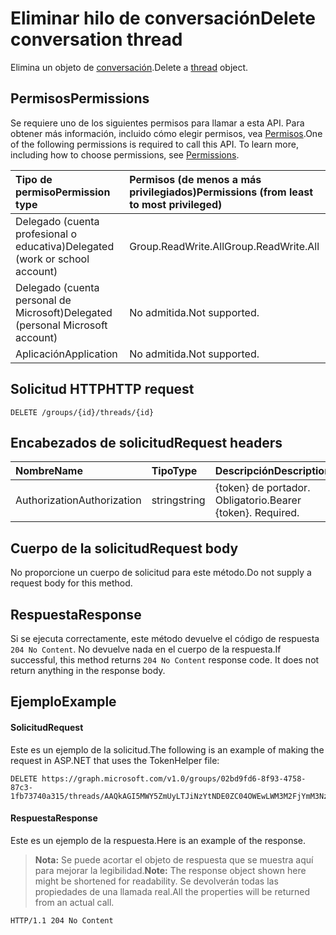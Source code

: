# <a name="delete-conversation-thread"></a><span data-ttu-id="79ee4-101">Eliminar hilo de conversación</span><span class="sxs-lookup"><span data-stu-id="79ee4-101">Delete conversation thread</span></span>
<span data-ttu-id="79ee4-102">Elimina un objeto de [conversación](../resources/conversationthread.md).</span><span class="sxs-lookup"><span data-stu-id="79ee4-102">Delete a [thread](../resources/conversationthread.md) object.</span></span>

## <a name="permissions"></a><span data-ttu-id="79ee4-103">Permisos</span><span class="sxs-lookup"><span data-stu-id="79ee4-103">Permissions</span></span>
<span data-ttu-id="79ee4-p101">Se requiere uno de los siguientes permisos para llamar a esta API. Para obtener más información, incluido cómo elegir permisos, vea [Permisos](../../../concepts/permissions_reference.md).</span><span class="sxs-lookup"><span data-stu-id="79ee4-p101">One of the following permissions is required to call this API. To learn more, including how to choose permissions, see [Permissions](../../../concepts/permissions_reference.md).</span></span>

|<span data-ttu-id="79ee4-106">Tipo de permiso</span><span class="sxs-lookup"><span data-stu-id="79ee4-106">Permission type</span></span>      | <span data-ttu-id="79ee4-107">Permisos (de menos a más privilegiados)</span><span class="sxs-lookup"><span data-stu-id="79ee4-107">Permissions (from least to most privileged)</span></span>              |
|:--------------------|:---------------------------------------------------------|
|<span data-ttu-id="79ee4-108">Delegado (cuenta profesional o educativa)</span><span class="sxs-lookup"><span data-stu-id="79ee4-108">Delegated (work or school account)</span></span> | <span data-ttu-id="79ee4-109">Group.ReadWrite.All</span><span class="sxs-lookup"><span data-stu-id="79ee4-109">Group.ReadWrite.All</span></span>    |
|<span data-ttu-id="79ee4-110">Delegado (cuenta personal de Microsoft)</span><span class="sxs-lookup"><span data-stu-id="79ee4-110">Delegated (personal Microsoft account)</span></span> | <span data-ttu-id="79ee4-111">No admitida.</span><span class="sxs-lookup"><span data-stu-id="79ee4-111">Not supported.</span></span>    |
|<span data-ttu-id="79ee4-112">Aplicación</span><span class="sxs-lookup"><span data-stu-id="79ee4-112">Application</span></span> | <span data-ttu-id="79ee4-113">No admitida.</span><span class="sxs-lookup"><span data-stu-id="79ee4-113">Not supported.</span></span> |

## <a name="http-request"></a><span data-ttu-id="79ee4-114">Solicitud HTTP</span><span class="sxs-lookup"><span data-stu-id="79ee4-114">HTTP request</span></span>
<!-- { "blockType": "ignored" } -->
```http
DELETE /groups/{id}/threads/{id}
```

## <a name="request-headers"></a><span data-ttu-id="79ee4-115">Encabezados de solicitud</span><span class="sxs-lookup"><span data-stu-id="79ee4-115">Request headers</span></span>
| <span data-ttu-id="79ee4-116">Nombre</span><span class="sxs-lookup"><span data-stu-id="79ee4-116">Name</span></span>       | <span data-ttu-id="79ee4-117">Tipo</span><span class="sxs-lookup"><span data-stu-id="79ee4-117">Type</span></span> | <span data-ttu-id="79ee4-118">Descripción</span><span class="sxs-lookup"><span data-stu-id="79ee4-118">Description</span></span>|
|:---------------|:--------|:----------|
| <span data-ttu-id="79ee4-119">Authorization</span><span class="sxs-lookup"><span data-stu-id="79ee4-119">Authorization</span></span>  | <span data-ttu-id="79ee4-120">string</span><span class="sxs-lookup"><span data-stu-id="79ee4-120">string</span></span>  | <span data-ttu-id="79ee4-p102">{token} de portador. Obligatorio.</span><span class="sxs-lookup"><span data-stu-id="79ee4-p102">Bearer {token}. Required.</span></span> |

## <a name="request-body"></a><span data-ttu-id="79ee4-123">Cuerpo de la solicitud</span><span class="sxs-lookup"><span data-stu-id="79ee4-123">Request body</span></span>
<span data-ttu-id="79ee4-124">No proporcione un cuerpo de solicitud para este método.</span><span class="sxs-lookup"><span data-stu-id="79ee4-124">Do not supply a request body for this method.</span></span>

## <a name="response"></a><span data-ttu-id="79ee4-125">Respuesta</span><span class="sxs-lookup"><span data-stu-id="79ee4-125">Response</span></span>
<span data-ttu-id="79ee4-p103">Si se ejecuta correctamente, este método devuelve el código de respuesta `204 No Content`. No devuelve nada en el cuerpo de la respuesta.</span><span class="sxs-lookup"><span data-stu-id="79ee4-p103">If successful, this method returns `204 No Content` response code. It does not return anything in the response body.</span></span>

## <a name="example"></a><span data-ttu-id="79ee4-128">Ejemplo</span><span class="sxs-lookup"><span data-stu-id="79ee4-128">Example</span></span>
#### <a name="request"></a><span data-ttu-id="79ee4-129">Solicitud</span><span class="sxs-lookup"><span data-stu-id="79ee4-129">Request</span></span>
<span data-ttu-id="79ee4-130">Este es un ejemplo de la solicitud.</span><span class="sxs-lookup"><span data-stu-id="79ee4-130">The following is an example of making the request in ASP.NET that uses the TokenHelper file:</span></span>
<!-- {
  "blockType": "request",
  "name": "delete_group_thread"
}-->
```http
DELETE https://graph.microsoft.com/v1.0/groups/02bd9fd6-8f93-4758-87c3-1fb73740a315/threads/AAQkAGI5MWY5ZmUyLTJiNzYtNDE0ZC04OWEwLWM3M2FjYmM3NzNlZgMkABAAG5c7eC4NYEynIoXsuxXB9RAAG5c7eC4NYEynIoXsuxXB9Q==
```

#### <a name="response"></a><span data-ttu-id="79ee4-131">Respuesta</span><span class="sxs-lookup"><span data-stu-id="79ee4-131">Response</span></span>
<span data-ttu-id="79ee4-132">Este es un ejemplo de la respuesta.</span><span class="sxs-lookup"><span data-stu-id="79ee4-132">Here is an example of the response.</span></span> 
><span data-ttu-id="79ee4-133">**Nota:** Se puede acortar el objeto de respuesta que se muestra aquí para mejorar la legibilidad.</span><span class="sxs-lookup"><span data-stu-id="79ee4-133">**Note:** The response object shown here might be shortened for readability.</span></span> <span data-ttu-id="79ee4-134">Se devolverán todas las propiedades de una llamada real.</span><span class="sxs-lookup"><span data-stu-id="79ee4-134">All the properties will be returned from an actual call.</span></span>
<!-- {
  "blockType": "response",
  "truncated": true
} -->
```http
HTTP/1.1 204 No Content
```

<!-- uuid: 8fcb5dbc-d5aa-4681-8e31-b001d5168d79
2015-10-25 14:57:30 UTC -->
<!-- {
  "type": "#page.annotation",
  "description": "Delete conversation thread",
  "keywords": "",
  "section": "documentation",
  "tocPath": ""
}-->